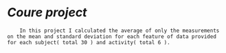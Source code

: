 *Coure project*
===============

        In this project I calculated the average of only the measurements on the mean and standard deviation for each feature of data provided for each subject( total 30 ) and activity( total 6 ). 
